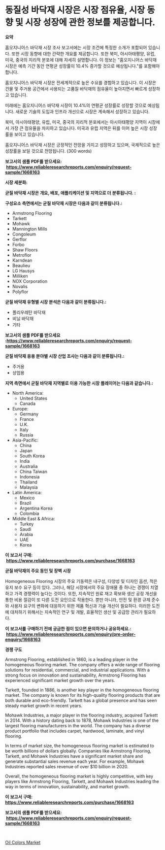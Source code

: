 <p><h1>동질성 바닥재 시장은 시장 점유율, 시장 동향 및 시장 성장에 관한 정보를 제공합니다.</h1></p><p><strong>요약</strong></p>
<p><p>홈오지니어스 바닥재 시장 조사 보고서에는 시장 조건에 특정한 소개가 포함되어 있습니다. 또한 시장 동향에 대한 간략한 개요를 제공합니다. 또한 북미, 아시아태평양, 유럽, 미국, 중국의 지리적 분포에 대해 자세히 설명합니다. 이 정보는 "홈오지니어스 바닥재 시장은 예측 기간 동안 연평균 성장률이 10.4% 증가할 것으로 예상됩니다."를 포함해야 합니다.</p><p>홈오지니어스 바닥재 시장은 전세계적으로 높은 수요를 경험하고 있습니다. 이 시장은 건물 및 주거용 공간에서 사용되는 고품질 바닥재의 점유율이 높아지면서 빠르게 성장하고 있습니다.</p><p>미래에는 홈오지니어스 바닥재 시장이 10.4%의 연평균 성장률로 성장할 것으로 예상됩니다. 새로운 기술의 도입과 인프라 개선으로 시장은 계속해서 성장하고 있습니다.</p><p>북미, 아시아태평양, 유럽, 미국, 중국의 지리적 분포에서는 아시아태평양 지역이 시장에서 가장 큰 점유율을 차지하고 있습니다. 미국과 유럽 지역은 뒤를 이어 높은 시장 성장률을 보이고 있습니다.</p><p>홈오지니어스 바닥재 시장은 긍정적인 전망을 가지고 성장하고 있으며, 국제적으로 높은 성장률을 보일 것으로 전망됩니다. (300 words)</p></p>
<p><strong>보고서의 샘플 PDF를 받으세요: &nbsp;<a href="https://www.reliableresearchreports.com/enquiry/request-sample/1668163">https://www.reliableresearchreports.com/enquiry/request-sample/1668163</a></strong></p>
<p><strong>시장 세분화:</strong></p>
<p><strong> 균질 바닥재 시장은 개요, 배포, 애플리케이션 및 지역으로 더 분류됩니다. :</strong></p>
<p><strong>구성요소 측면에서는 균질 바닥재 시장은 다음과 같이 분류됩니다.:</strong></p>
<p><ul><li>Armstrong Flooring</li><li>Tarkett</li><li>Mohawk</li><li>Mannington Mills</li><li>Congoleum</li><li>Gerflor</li><li>Forbo</li><li>Shaw Floors</li><li>Metroflor</li><li>Karndean</li><li>Beaulieu</li><li>LG Hausys</li><li>Milliken</li><li>NOX Corporation</li><li>Novalis</li><li>Polyflor</li></ul></p>
<p><strong> 균질 바닥재 유형별 시장 분석은 다음과 같이 분류됩니다.:</strong></p>
<p><ul><li>폴리우레탄 바닥재</li><li>비닐 바닥재</li><li>기타</li></ul></p>
<p><strong>보고서의 샘플 PDF를 받으세요 :<a href="https://www.reliableresearchreports.com/enquiry/request-sample/1668163">https://www.reliableresearchreports.com/enquiry/request-sample/1668163</a></strong></p>
<p><strong> 균질 바닥재 응용 분야별 시장 산업 조사는 다음과 같이 분류됩니다.:</strong></p>
<p><ul><li>주거용</li><li>상업용</li></ul></p>
<p><strong>지역 측면에서 균질 바닥재 지역별로 이용 가능한 시장 플레이어는 다음과 같습니다.:</strong></p>
<p><ul>
    <li>
        North America:
        <ul>
            <li>United States</li>
            <li>Canada</li>
        </ul>
    </li>
    <li>
        Europe:
        <ul>
            <li>Germany</li>
            <li>France</li>
            <li>U.K.</li>
            <li>Italy</li>
            <li>Russia</li>
        </ul>
    </li>
    <li>
        Asia-Pacific:
        <ul>
            <li>China</li>
            <li>Japan</li>
            <li>South Korea</li>
            <li>India</li>
            <li>Australia</li>
            <li>China Taiwan</li>
            <li>Indonesia</li>
            <li>Thailand</li>
            <li>Malaysia</li>
        </ul>
    </li>
    <li>
        Latin America:
        <ul>
            <li>Mexico</li>
            <li>Brazil</li>
            <li>Argentina Korea</li>
            <li>Colombia</li>
        </ul>
    </li>
    <li>
        Middle East & Africa:
        <ul>
            <li>Turkey</li>
            <li>Saudi</li>
            <li>Arabia</li>
            <li>UAE</li>
            <li>Korea</li>
        </ul>
    </li>
    </ul></p>
<p><strong>이 보고서 구매: &nbsp;<a href="https://www.reliableresearchreports.com/purchase/1668163">https://www.reliableresearchreports.com/purchase/1668163</a></strong></p>
<p><strong>균질 바닥재의 주요 동인 및 장벽 시장</strong></p>
<p><p>Homogeneous Flooring 시장의 주요 기동력은 내구성, 다양성 및 디자인 옵션, 적은 유지 보수 요구 등이 있다. 그러나, 해당 시장에서의 주요 장애물 중 하나는 경쟁이 치열하고 가격 경쟁력이 높다는 것이다. 또한, 지속적인 원료 재고 확보와 생산 공정 개선을 통한 비용 절감이 또 다른 도전 요인으로 작용한다. 뿐만 아니라, 안전 및 환경 규제 준수와 사용자 요구의 변화에 대응하기 위한 제품 혁신과 기술 개선이 필요하다. 이러한 도전에 대처하기 위해서는 지속적인 연구 및 개발, 효율적인 생산 및 공급망 관리가 필요하다.</p></p>
<p><strong>이 보고서를 구매하기 전에 궁금한 점이 있으면 문의하거나 공유하세요.: &nbsp;<a href="https://www.reliableresearchreports.com/enquiry/pre-order-enquiry/1668163">https://www.reliableresearchreports.com/enquiry/pre-order-enquiry/1668163</a></strong></p>
<p><strong>경쟁 구도</strong></p>
<p><p>Armstrong Flooring, established in 1860, is a leading player in the homogeneous flooring market. The company offers a wide range of flooring solutions for residential, commercial, and industrial applications. With a strong focus on innovation and sustainability, Armstrong Flooring has experienced significant market growth over the years.</p><p>Tarkett, founded in 1886, is another key player in the homogeneous flooring market. The company is known for its high-quality flooring products that are both durable and eco-friendly. Tarkett has a global presence and has seen steady market growth in recent years.</p><p>Mohawk Industries, a major player in the flooring industry, acquired Tarkett in 2014. With a history dating back to 1878, Mohawk Industries is one of the largest flooring manufacturers in the world. The company has a diverse product portfolio that includes carpet, hardwood, laminate, and vinyl flooring.</p><p>In terms of market size, the homogeneous flooring market is estimated to be worth billions of dollars globally. Companies like Armstrong Flooring, Tarkett, and Mohawk Industries have a significant market share and generate substantial sales revenue each year. For example, Mohawk Industries reported sales revenue of over $10 billion in 2020.</p><p>Overall, the homogeneous flooring market is highly competitive, with key players like Armstrong Flooring, Tarkett, and Mohawk Industries leading the way in terms of innovation, sustainability, and market growth.</p></p>
<p><strong>이 보고서 구매: &nbsp; <a href="https://www.reliableresearchreports.com/purchase/1668163">https://www.reliableresearchreports.com/purchase/1668163</a></strong></p>
<p><strong>보고서의 샘플 PDF를 받으세요: &nbsp;<a href="https://www.reliableresearchreports.com/enquiry/request-sample/1668163">https://www.reliableresearchreports.com/enquiry/request-sample/1668163</a></strong><strong></strong></p>
<p>&nbsp;</p>
<p><p><a href="https://nifty-kite-d51.notion.site/Oil-Colors-Market-Size-Share-Trends-Analysis-Report-By-Material-By-Type-By-End-user-By-Region--0d7dce0f27274127bc1aaec396e93504">Oil Colors Market</a></p></p>